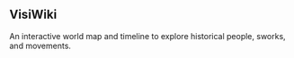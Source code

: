 ## VisiWiki

An interactive world map and timeline to explore historical people, sworks, and movements.